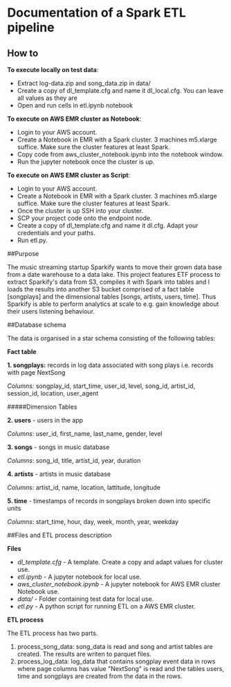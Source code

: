 # Documentation of a Spark ETL pipeline

## How to

**To execute locally on test data**:
* Extract log-data.zip and song_data.zip in data/
* Create a copy of dl_template.cfg and name it dl_local.cfg. You can leave all values as they are
* Open and run cells in etl.ipynb notebook

**To execute on AWS EMR cluster as Notebook**:
* Login to your AWS account.
* Create a Notebook in EMR with a Spark cluster. 3 machines m5.xlarge suffice. Make sure the cluster features at least Spark.
* Copy code from aws_cluster_notebook.ipynb into the notebook window.
* Run the jupyter notebook once the cluster is up.

**To execute on AWS EMR cluster as Script**:
* Login to your AWS account.
* Create a Notebook in EMR with a Spark cluster. 3 machines m5.xlarge suffice. Make sure the cluster features at least Spark.
* Once the cluster is up SSH into your cluster.
* SCP your project code onto the endpoint node.
* Create a copy of dl_template.cfg and name it dl.cfg. Adapt your credentials and your paths.
* Run etl.py. 

##Purpose

The music streaming startup Sparkify wants to move their grown data base from a date warehouse to a data lake. 
This project features ETF process to extract Sparkify's data from S3, compiles it with Spark into tables and l
loads the results into another S3 bucket comprised of a fact table [songplays] and the dimensional tables [songs, artists, users, time]. 
Thus Sparkify is able to perform analytics at scale to e.g. gain knowledge about their users listening behaviour.

##Database schema

The data is organised in a star schema consisting of the following tables:

**Fact table**

**1. songplays:** records in log data associated with song plays i.e. records with page NextSong

*Columns:* songplay_id, start_time, user_id, level, song_id, artist_id, session_id, location, user_agent

#####Dimension Tables

**2. users** - users in the app

*Columns*: user_id, first_name, last_name, gender, level

**3. songs** - songs in music database

*Columns*: song_id, title, artist_id, year, duration

**4. artists** - artists in music database

*Columns*: artist_id, name, location, lattitude, longitude

**5. time** - timestamps of records in songplays broken down into specific units

*Columns*: start_time, hour, day, week, month, year, weekday
 
##Files and ETL process description

**Files**
* *dl_template.cfg* - A template. Create a copy and adapt values for cluster use.
* *etl.ipynb* - A jupyter notebook for local use.
* *aws_cluster_notebook.ipynb* - A jupyter notebook for AWS EMR cluster Notebook use.
* *data/* - Folder containing test data for local use.
* *etl.py* - A python script for running ETL on a AWS EMR cluster.

**ETL process**

The ETL process has two parts.
1. process_song_data: song_data is read and song and artist tables are created. The results are writen to parquet files.
2. process_log_data: log_data that contains songplay event data in rows where page columns has value "NextSong" is read 
and the tables users, time and songplays are created from the data in the rows. 

